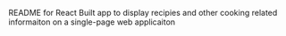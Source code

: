 README for React Built app to display recipies and other cooking related informaiton on a single-page web applicaiton
